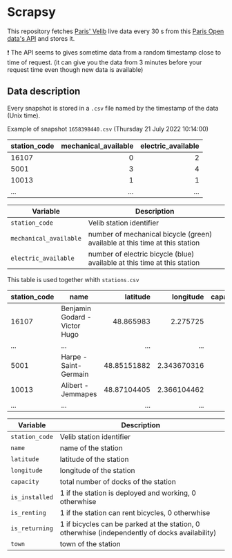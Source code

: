 # Scrapsy

This repository fetches [Paris' Velib](https://www.velib-metropole.fr/) live data every 30 s from this [Paris Open data's API](https://opendata.paris.fr/explore/dataset/velib-disponibilite-en-temps-reel/information/) and stores it.

:exclamation: The API seems to gives sometime data from a random timestamp close to time of request. (it can give you the data from 3 minutes before your request time even though new data is available)

## Data description

Every snapshot is stored in a `.csv` file named by the timestamp of the data (Unix time).

Example of snapshot `1658398440.csv` (Thursday 21 July 2022 10:14:00)

| station_code | mechanical_available | electric_available  |
| --- | ---:| ---:|
| 16107 | 0 | 2 |
| 5001  | 3 | 4 |
| 10013 | 1 | 1 |
| ...   |...|...|


| Variable | Description |
| --- | --- |
| `station_code`| Velib station identifier |
| `mechanical_available` | number of mechanical bicycle (green) available at this time at this station |
| `electric_available`   | number of electric bicycle (blue) available at this time at this station |


This table is used together whith `stations.csv`


| station_code | name | latitude | longitude | capacity | is_installed | is_renting | is_returning | town |
| --- | --- | ---: | ---: | ---: | ---:  | ---: | ---: | --- |
|16107|	Benjamin Godard - Victor Hugo|48.865983  |2.275725   |35|1|1|1|Paris|
| ... | ... | ... | ... | ... | ...  | ... | ... | ... |
|5001 |Harpe - Saint-Germain         |48.85151882|2.343670316|45|1|1|1|Paris|
|10013|Alibert - Jemmapes            |48.87104405|2.366104462|60|1|1|1|Paris|
| ... | ... | ... | ... | ... | ...  | ... | ... | ... |


| Variable | Description |
| --- | --- |
| `station_code`| Velib station identifier |
| `name`        | name of the station |
| `latitude`    | latitude of the station |
| `longitude`   | longitude of the station |
| `capacity `   | total number of docks of the station |
| `is_installed`| 1 if the station is deployed and working, 0 otherwhise |
| `is_renting`  | 1 if the station can rent bicycles, 0 otherwhise |
| `is_returning`| 1 if bicycles can be parked at the station, 0 otherwhise (independently of docks availability) |
| `town`        | town of the station|
